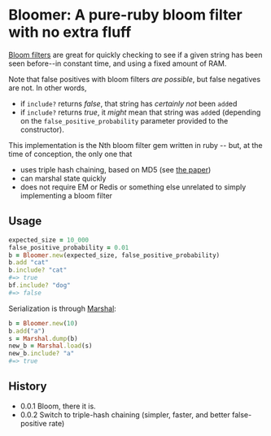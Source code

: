 # Bloomer: A pure-ruby bloom filter with no extra fluff

[Bloom filters](http://en.wikipedia.org/wiki/Bloom_filter) are great for quickly checking to see if
a given string has been seen before--in constant time, and using a fixed amount of RAM.

Note that false positives with bloom filters *are possible*, but false negatives are not. In other words,

* if ```include?``` returns *false*, that string has *certainly not* been ```add```ed
* if ```include?``` returns *true*, it *might* mean that string was ```add```ed (depending on the
```false_positive_probability``` parameter provided to the constructor).

This implementation is the Nth bloom filter gem written in ruby -- but, at the time of conception, the only one that

* uses triple hash chaining, based on MD5 (see [the paper](http://www.ccs.neu.edu/home/pete/pub/bloom-filters-verification.pdf))
* can marshal state quickly
* does not require EM or Redis or something else unrelated to simply implementing a bloom filter

## Usage

```ruby
expected_size = 10_000
false_positive_probability = 0.01
b = Bloomer.new(expected_size, false_positive_probability)
b.add "cat"
b.include? "cat"
#=> true
bf.include? "dog"
#=> false
```

Serialization is through [Marshal](http://ruby-doc.org/core-1.8.7/Marshal.html):

```ruby
b = Bloomer.new(10)
b.add("a")
s = Marshal.dump(b)
new_b = Marshal.load(s)
new_b.include? "a"
#=> true
```

## History

* 0.0.1 Bloom, there it is.
* 0.0.2 Switch to triple-hash chaining (simpler, faster, and better false-positive rate)



